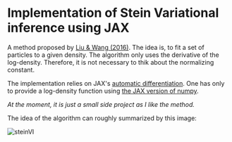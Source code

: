 # Implementation of Stein Variational inference using JAX

A method proposed by [Liu & Wang (2016)](https://arxiv.org/abs/1608.04471). The idea is, to fit a set of particles to a given density. The algorithm only uses the derivative of the log-density. Therefore, it is not necessary to thik about the normalizing constant. 

The implementation relies on JAX's [automatic differentiation](https://jax.readthedocs.io/en/latest/notebooks/autodiff_cookbook.html).
One has only to provide a log-density function using [the JAX version of numpy](https://jax.readthedocs.io/en/latest/jax.numpy.html).

_At the moment, it is just a small side project as I like the method._


The idea of the algorithm can roughly summarized by this image:


![steinVI](https://user-images.githubusercontent.com/33098451/220856070-2f1aba48-19cc-43c4-bf80-e0368baf889a.gif)
